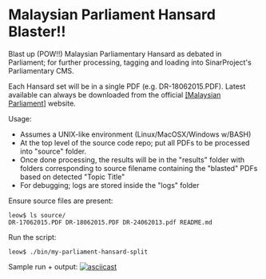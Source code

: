 Malaysian Parliament Hansard Blaster!!
======================================

Blast up (POW!!) Malaysian Parliamentary Hansard as debated in Parliament;
for further processing, tagging and loading into SinarProject's Parliamentary CMS.

Each Hansard set will be in a single PDF (e.g. DR-18062015.PDF).  Latest available
can always be downloaded from the official [[Malaysian Parliament]](http://www.parlimen.gov.my)
website.

Usage:
- Assumes a UNIX-like environment (Linux/MacOSX/Windows w/BASH)
- At the top level of the source code repo; put all PDFs to be processed into
  "source" folder.
- Once done processing, the results will be in the "results" folder with folders
  corresponding to source filename containing the "blasted" PDFs based on detected "Topic Title"
- For debugging; logs are stored inside the "logs" folder

Ensure source files are present:
```
leow$ ls source/
DR-17062015.PDF	DR-18062015.PDF	DR-24062013.pdf	README.md
```

Run the script:
```
leow$ ./bin/my-parliament-hansard-split
```

Sample run + output:
[![asciicast](https://asciinema.org/a/6rcyjntbh75cyizp7bcr638qe.png)](https://asciinema.org/a/6rcyjntbh75cyizp7bcr638qe)
